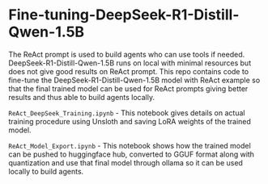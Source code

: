 # Fine-tuning-DeepSeek-R1-Distill-Qwen-1.5B

The ReAct prompt is used to build agents who can use tools if needed. DeepSeek-R1-Distill-Qwen-1.5B runs on local with minimal resources but does not give good results on ReAct prompt. This repo contains code to fine-tune the DeepSeek-R1-Distill-Qwen-1.5B model with ReAct example so that the final trained model can be used for ReAct prompts giving better results and thus able to build agents locally.

`ReAct_DeepSeek_Training.ipynb` - This notebook gives details on actual training procedure using Unsloth and saving LoRA weights of the trained model.

`ReAct_Model_Export.ipynb` - This notebook shows how the trained model can be pushed to huggingface hub, converted to GGUF format along with quantization and use that final model through ollama so it can be used locally to build agents.
